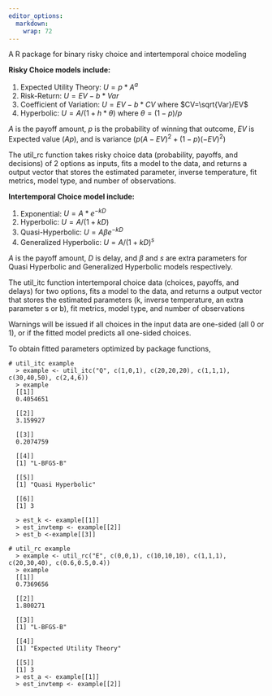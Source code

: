 ```yaml
---
editor_options: 
  markdown: 
    wrap: 72
---
```


A R package for binary risky choice and intertemporal choice modeling

**Risky Choice models include:**

1.  Expected Utility Theory: $U = p*A^a$
2.  Risk-Return: $U=EV - b*Var$
3.  Coefficient of Variation: $U=EV-b*CV$ where $CV=\sqrt{Var}/EV$
4.  Hyperbolic: $U=A/(1+h*\theta)$ where $\theta = (1-p)/p$

$A$ is the payoff amount, $p$ is the probability of winning that
outcome, $EV$ is Expected value ($Ap$), and is variance
($p(A-EV)^2 +(1-p)(-EV)^2$)

The util_rc function takes risky choice data (probability, payoffs, and
decisions) of 2 options as inputs, fits a model to the data, and returns
a output vector that stores the estimated parameter, inverse
temperature, fit metrics, model type, and number of observations.

**Intertemporal Choice model include:**

1.  Exponential: $U=A*e^{-kD}$
2.  Hyperbolic: $U=A/(1+kD)$
3.  Quasi-Hyperbolic: $U=A\beta e^{-kD}$
4.  Generalized Hyperbolic: $U=A/(1+kD)^{s}$

$A$ is the payoff amount, $D$ is delay, and $\beta$ and $s$ are extra
parameters for Quasi Hyperbolic and Generalized Hyperbolic models
respectively.

The util_itc function intertemporal choice data (choices, payoffs, and
delays) for two options, fits a model to the data, and returns a output
vector that stores the estimated parameters (k, inverse temperature, an
extra parameter s or b), fit metrics, model type, and number of
observations

Warnings will be issued if all choices in the input data are one-sided
(all 0 or 1), or if the fitted model predicts all one-sided choices.

To obtain fitted parameters optimized by package functions,

```{=R}
# util_itc example
  > example <- util_itc("Q", c(1,0,1), c(20,20,20), c(1,1,1), c(30,40,50), c(2,4,6)) 
  > example
  [[1]]
  0.4054651 

  [[2]]
  3.159927 

  [[3]]
  0.2074759 

  [[4]]
  [1] "L-BFGS-B"

  [[5]]
  [1] "Quasi Hyperbolic"

  [[6]]
  [1] 3

  > est_k <- example[[1]]
  > est_invtemp <- example[[2]] 
  > est_b <-example[[3]]
```
```{=R}
# util_rc example
  > example <- util_rc("E", c(0,0,1), c(10,10,10), c(1,1,1), c(20,30,40), c(0.6,0.5,0.4))
  > example
  [[1]]
  0.7369656
  
  [[2]]
  1.800271  
  
  [[3]]
  [1] "L-BFGS-B"
  
  [[4]]
  [1] "Expected Utility Theory"
  
  [[5]]
  [1] 3
  > est_a <- example[[1]]
  > est_invtemp <- example[[2]] 
```
